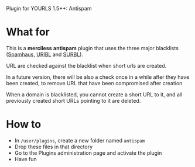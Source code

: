 Plugin for YOURLS 1.5++: Antispam

# What for

This is a __merciless__ __antispam__ plugin that uses the three major blacklists (<a href="http://spamhaus.org">Spamhaus</a>, <a href="http://uribl.com/">URIBL</a> and <a href="http://surbl.org/">SURBL</a>).

URL are checked against the blacklist when short urls are created.

In a future version, there will be also a check once in a while after they have been created, to remove URL that have been compromised after creation

When a domain is blacklisted, you cannot create a short URL to it, and all previously created short URLs pointing to it are deleted.

# How to

* In `/user/plugins`, create a new folder named `antispam`
* Drop these files in that directory
* Go to the Plugins administration page and activate the plugin 
* Have fun

